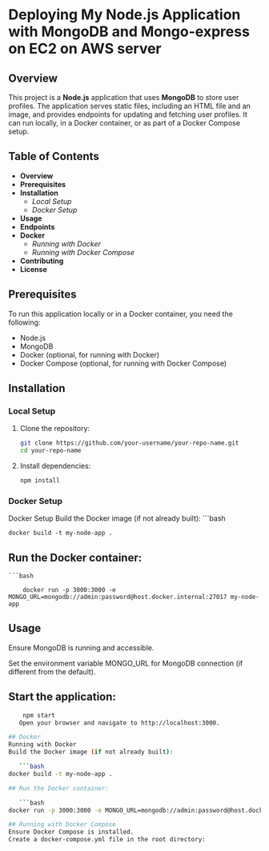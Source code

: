 # Deploying My Node.js Application with MongoDB and Mongo-express on EC2 on AWS server

## Overview

This project is a **Node.js** application that uses **MongoDB** to store user profiles. The application serves static files, including an HTML file and an image, and provides endpoints for updating and fetching user profiles. It can run locally, in a Docker container, or as part of a Docker Compose setup.

## Table of Contents

- **Overview**
- **Prerequisites**
- **Installation**
  - *Local Setup*
  - *Docker Setup*
- **Usage**
- **Endpoints**
- **Docker**
  - *Running with Docker*
  - *Running with Docker Compose*
- **Contributing**
- **License**

## Prerequisites

To run this application locally or in a Docker container, you need the following:

- Node.js
- MongoDB
- Docker (optional, for running with Docker)
- Docker Compose (optional, for running with Docker Compose)

## Installation

### Local Setup

1. Clone the repository:

   ```bash
   git clone https://github.com/your-username/your-repo-name.git
   cd your-repo-name
2. Install dependencies:
   ```bash
   npm install

### Docker Setup

Docker Setup
Build the Docker image (if not already built): 
    ```bash
    
    docker build -t my-node-app .

## Run the Docker container:

    ```bash
    
        docker run -p 3000:3000 -e MONGO_URL=mongodb://admin:password@host.docker.internal:27017 my-node-app

## Usage
Ensure MongoDB is running and accessible.

Set the environment variable MONGO_URL for MongoDB connection (if different from the default).

## Start the application:

 ```bash
     npm start
    Open your browser and navigate to http://localhost:3000.

## Docker
Running with Docker
Build the Docker image (if not already built):

    ```bash
docker build -t my-node-app .

## Run the Docker container:

    ```bash
docker run -p 3000:3000 -e MONGO_URL=mongodb://admin:password@host.docker.internal:27017 my-node-app

## Running with Docker Compose
Ensure Docker Compose is installed.
Create a docker-compose.yml file in the root directory:
